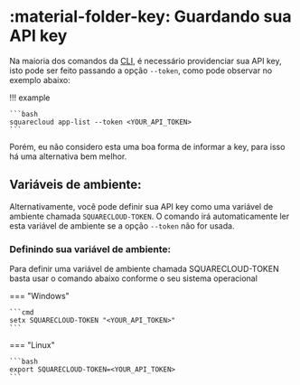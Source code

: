 [CLI]: cli/introduction.md

# :material-folder-key: Guardando sua API key

Na maioria dos comandos da [CLI], é necessário providenciar sua API key, isto pode ser
feito passando a opção `--token`, como pode observar no exemplo abaixo:

!!! example

    ```bash
    squarecloud app-list --token <YOUR_API_TOKEN>
    ```

Porém, eu não considero esta uma boa forma de informar a key, para isso há uma
alternativa bem melhor.

## Variáveis de ambiente:

Alternativamente, você pode definir sua API key como uma variável de ambiente
chamada `SQUARECLOUD-TOKEN`. O comando irá automaticamente ler esta variável de
ambiente se a opção `--token` não for usada.

### Definindo sua variável de ambiente:

Para definir uma variável de ambiente chamada SQUARECLOUD-TOKEN basta usar o
comando abaixo conforme o seu sistema operacional

=== "Windows"

    ```cmd
    setx SQUARECLOUD-TOKEN "<YOUR_API_TOKEN>"
    ```

=== "Linux"

    ```bash
    export SQUARECLOUD-TOKEN=<YOUR_API_TOKEN>
    ```
